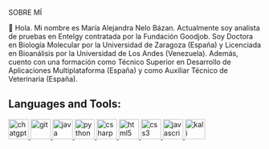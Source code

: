 SOBRE MÍ

👋 Hola. Mi nombre es María Alejandra Nelo Bázan. Actualmente soy analista de pruebas en Entelgy contratada por la Fundación Goodjob. Soy Doctora en Biología Molecular por la Universidad de Zaragoza (España) y Licenciada en Bioanálisis por la Universidad de Los Andes (Venezuela). Además, cuento con una formación como Técnico Superior en Desarrollo de Aplicaciones Multiplataforma (España) y como Auxiliar Técnico de Veterinaria (España).

## Languages and Tools:
<p align="left">
     <a href="https://openai.com/chatgpt" target="_blank" rel="noopener noreferrer">
        <img src="https://upload.wikimedia.org/wikipedia/commons/0/04/ChatGPT_logo.svg" alt="chatgpt" width="40" height="40"/>
    </a>
     <a href="https://git-scm.com/" target="_blank" rel="noopener noreferrer">
        <img src="https://cdn.jsdelivr.net/gh/devicons/devicon/icons/git/git-original.svg" alt="git" width="40" height="40"/>
    </a>
    <a href="https://www.java.com/" target="_blank" rel="noopener noreferrer">
        <img src="https://cdn.jsdelivr.net/gh/devicons/devicon/icons/java/java-original.svg" alt="java" width="40" height="40"/>
    </a>     
     <a href="https://www.python.org/" target="_blank" rel="noopener noreferrer">
        <img src="https://cdn.jsdelivr.net/gh/devicons/devicon/icons/python/python-original.svg" alt="python" width="40" height="40"/>
    </a>
     <a href="https://learn.microsoft.com/en-us/dotnet/csharp/" target="_blank" rel="noopener noreferrer">
        <img src="https://cdn.jsdelivr.net/gh/devicons/devicon/icons/csharp/csharp-original.svg" alt="csharp" width="40" height="40"/>
    </a>
    <a href="https://developer.mozilla.org/en-US/docs/Web/Guide/HTML/HTML5" target="_blank" rel="noopener noreferrer">
        <img src="https://cdn.jsdelivr.net/gh/devicons/devicon/icons/html5/html5-original-wordmark.svg" alt="html5" width="40" height="40"/>
    </a>
     <a href="https://www.w3.org/Style/CSS/" target="_blank" rel="noopener noreferrer">
        <img src="https://cdn.jsdelivr.net/gh/devicons/devicon/icons/css3/css3-original-wordmark.svg" alt="css3" width="40" height="40"/>
    </a>   
    <a href="https://developer.mozilla.org/en-US/docs/Web/JavaScript" target="_blank" rel="noopener noreferrer">
        <img src="https://cdn.jsdelivr.net/gh/devicons/devicon/icons/javascript/javascript-original.svg" alt="javascript" width="40" height="40"/>
    </a>   
    <a href="kali-linux-dragon-logo.jpg" target="_blank" rel="noopener noreferrer">
        <img src="" alt="kali linux" width="40" height="40"/>
    </a>
</p>

